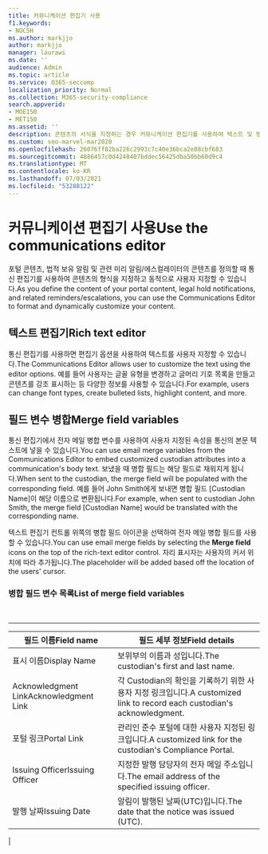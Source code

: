 ```yaml
---
title: 커뮤니케이션 편집기 사용
f1.keywords:
- NOCSH
ms.author: markjjo
author: markjjo
manager: laurawi
ms.date: ''
audience: Admin
ms.topic: article
ms.service: O365-seccomp
localization_priority: Normal
ms.collection: M365-security-compliance
search.appverid:
- MOE150
- MET150
ms.assetid: ''
description: 콘텐츠의 서식을 지정하는 경우 커뮤니케이션 편집기를 사용하여 텍스트 및 병합 필드 변수를 변경합니다.
ms.custom: seo-marvel-mar2020
ms.openlocfilehash: 26076ff82ba226c2993c7c40e36bca2e08cbf683
ms.sourcegitcommit: 4886457c0d4248407bddec56425dba50bb60d9c4
ms.translationtype: MT
ms.contentlocale: ko-KR
ms.lasthandoff: 07/03/2021
ms.locfileid: "53288122"
---
```

# <a name="use-the-communications-editor"></a><span data-ttu-id="a3874-103">커뮤니케이션 편집기 사용</span><span class="sxs-lookup"><span data-stu-id="a3874-103">Use the communications editor</span></span>

<span data-ttu-id="a3874-104">포털 콘텐츠, 법적 보유 알림 및 관련 미리 알림/에스컬레이터의 콘텐츠를 정의할 때 통신 편집기를 사용하여 콘텐츠의 형식을 지정하고 동적으로 사용자 지정할 수 있습니다.</span><span class="sxs-lookup"><span data-stu-id="a3874-104">As you define the content of your portal content, legal hold notifications, and related reminders/escalations, you can use the Communications Editor to format and dynamically customize your content.</span></span>

## <a name="rich-text-editor"></a><span data-ttu-id="a3874-105">텍스트 편집기</span><span class="sxs-lookup"><span data-stu-id="a3874-105">Rich text editor</span></span>

<span data-ttu-id="a3874-106">통신 편집기를 사용하면 편집기 옵션을 사용하여 텍스트를 사용자 지정할 수 있습니다.</span><span class="sxs-lookup"><span data-stu-id="a3874-106">The Communications Editor allows user to customize the text using the editor options.</span></span> <span data-ttu-id="a3874-107">예를 들어 사용자는 글꼴 유형을 변경하고 글머리 기호 목록을 만들고 콘텐츠를 강조 표시하는 등 다양한 정보를 사용할 수 있습니다.</span><span class="sxs-lookup"><span data-stu-id="a3874-107">For example, users can change font types, create bulleted lists, highlight content, and more.</span></span>

## <a name="merge-field-variables"></a><span data-ttu-id="a3874-108">필드 변수 병합</span><span class="sxs-lookup"><span data-stu-id="a3874-108">Merge field variables</span></span>

<span data-ttu-id="a3874-109">통신 편집기에서 전자 메일 병합 변수를 사용하여 사용자 지정된 속성을 통신의 본문 텍스트에 넣을 수 있습니다.</span><span class="sxs-lookup"><span data-stu-id="a3874-109">You can use email merge variables from the Communications Editor to embed customized custodian attributes into a communication's body text.</span></span> <span data-ttu-id="a3874-110">보냈을 때 병합 필드는 해당 필드로 채워지게 됩니다.</span><span class="sxs-lookup"><span data-stu-id="a3874-110">When sent to the custodian, the merge field will be populated with the corresponding field.</span></span> <span data-ttu-id="a3874-111">예를 들어 John Smith에게 보내면 병합 필드 [Custodian Name]이 해당 이름으로 변환됩니다.</span><span class="sxs-lookup"><span data-stu-id="a3874-111">For example, when sent to custodian John Smith, the merge field [Custodian Name] would be translated with the corresponding name.</span></span>

<span data-ttu-id="a3874-112">텍스트 편집기 컨트롤 위쪽의  병합 필드 아이콘을 선택하여 전자 메일 병합 필드를 사용할 수 있습니다.</span><span class="sxs-lookup"><span data-stu-id="a3874-112">You can use email merge fields by selecting the **Merge field** icons on the top of the rich-text editor control.</span></span> <span data-ttu-id="a3874-113">자리 표시자는 사용자의 커서 위치에 따라 추가됩니다.</span><span class="sxs-lookup"><span data-stu-id="a3874-113">The placeholder will be added based off the location of the users' cursor.</span></span>

### <a name="list-of-merge-field-variables"></a><span data-ttu-id="a3874-114">병합 필드 변수 목록</span><span class="sxs-lookup"><span data-stu-id="a3874-114">List of merge field variables</span></span>

<br>

****

|<span data-ttu-id="a3874-115">필드 이름</span><span class="sxs-lookup"><span data-stu-id="a3874-115">Field name</span></span>|<span data-ttu-id="a3874-116">필드 세부 정보</span><span class="sxs-lookup"><span data-stu-id="a3874-116">Field details</span></span>|
|---|---|
|<span data-ttu-id="a3874-117">표시 이름</span><span class="sxs-lookup"><span data-stu-id="a3874-117">Display Name</span></span>|<span data-ttu-id="a3874-118">보위부의 이름과 성입니다.</span><span class="sxs-lookup"><span data-stu-id="a3874-118">The custodian's first and last name.</span></span>|
|<span data-ttu-id="a3874-119">Acknowledgment Link</span><span class="sxs-lookup"><span data-stu-id="a3874-119">Acknowledgment Link</span></span>|<span data-ttu-id="a3874-120">각 Custodian의 확인을 기록하기 위한 사용자 지정 링크입니다.</span><span class="sxs-lookup"><span data-stu-id="a3874-120">A customized link to record each custodian's acknowledgment.</span></span>|
|<span data-ttu-id="a3874-121">포털 링크</span><span class="sxs-lookup"><span data-stu-id="a3874-121">Portal Link</span></span>|<span data-ttu-id="a3874-122">관리인 준수 포털에 대한 사용자 지정된 링크입니다.</span><span class="sxs-lookup"><span data-stu-id="a3874-122">A customized link for the custodian's Compliance Portal.</span></span>|
|<span data-ttu-id="a3874-123">Issuing Officer</span><span class="sxs-lookup"><span data-stu-id="a3874-123">Issuing Officer</span></span>|<span data-ttu-id="a3874-124">지정한 발행 담당자의 전자 메일 주소입니다.</span><span class="sxs-lookup"><span data-stu-id="a3874-124">The email address of the specified issuing officer.</span></span>|
|<span data-ttu-id="a3874-125">발행 날짜</span><span class="sxs-lookup"><span data-stu-id="a3874-125">Issuing Date</span></span>|<span data-ttu-id="a3874-126">알림이 발행된 날짜(UTC)입니다.</span><span class="sxs-lookup"><span data-stu-id="a3874-126">The date that the notice was issued (UTC).</span></span>|
|
